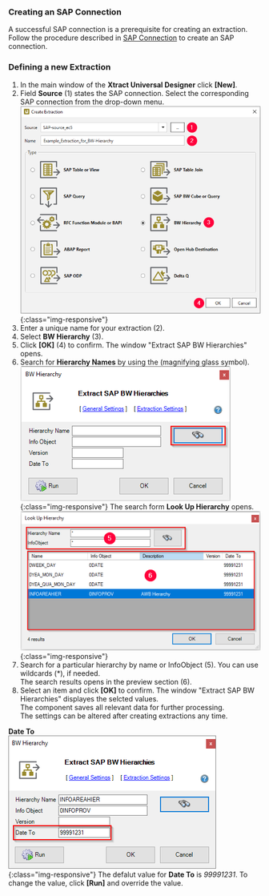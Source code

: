 ### Creating an SAP Connection
A successful SAP connection is a prerequisite for creating an extraction. 
Follow the procedure described in [SAP Connection](../introduction/sap-connection) 
to create an SAP connection.

### Defining a new Extraction
1. In the main window of the **Xtract Universal Designer** click **[New]**.
2. Field **Source** (1) states the SAP connection. Select the corresponding SAP connection from the drop-down menu.
![Create-Hierarchy-Extraction](/img/content/xu/xu_select-bw-hierarchy.png){:class="img-responsive"}
3. Enter a unique name for your extraction (2).
4. Select **BW Hierarchy** (3).
5. Click **[OK]** (4) to confirm.
The window "Extract SAP BW Hierarchies" opens.
6. Search for **Hierarchy Names** by using the (magnifying glass symbol).
![Search Hierarchy Names](/img/content/xu/xu_search_hierarchy_name.png){:class="img-responsive"}
The search form **Look Up Hierarchy** opens.
![Look Up Hierarchy](/img/content/xu/xu_look-up-hierarchy.png){:class="img-responsive"}
3. Search for a particular hierarchy by name or InfoObject (5). You can use wildcards (*), if needed.<br>
The search results opens in the preview section (6).
4. Select an item and click **[OK]** to confirm.
The window "Extract SAP BW Hierarchies" displayes the selcted values.<br>
The component saves all relevant data for further processing.<br>
The settings can be altered after creating extractions any time.<br>

**Date To**<br>
![Change Date To](/img/content/xu/xu_search-hierarchy-name-filled.png){:class="img-responsive"}
The defalut value for **Date To** is *99991231*. To change the value, click **[Run]** and override the value.
